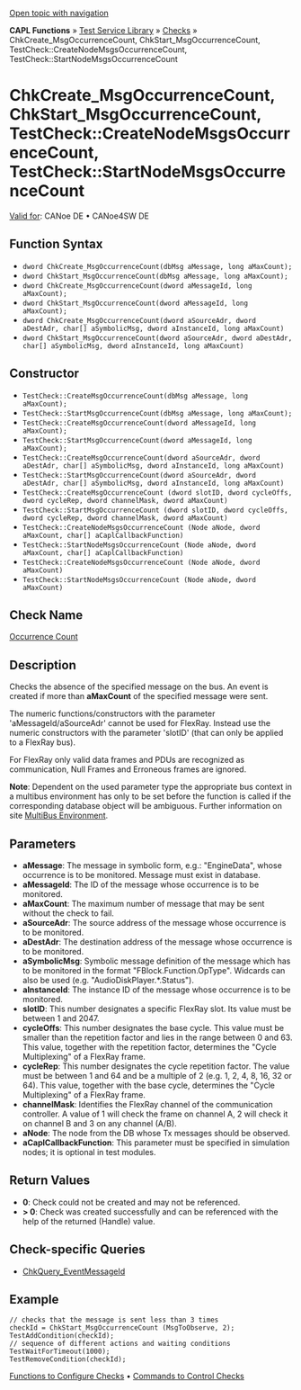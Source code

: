 [Open topic with navigation](../../../../../CANoeDEFamily.htm#Topics/CAPLFunctions/Test/Functions/CAPLfunctionChkCreateMsgOccurrenceCount.md)

**CAPL Functions** » [Test Service Library](../CAPLfunctionsTSLOverview.md) » [Checks](../CAPLfunctionsTSLCheckOverview.md) » ChkCreate_MsgOccurrenceCount, ChkStart_MsgOccurrenceCount, TestCheck::CreateNodeMsgsOccurrenceCount, TestCheck::StartNodeMsgsOccurrenceCount

# ChkCreate_MsgOccurrenceCount, ChkStart_MsgOccurrenceCount, TestCheck::CreateNodeMsgsOccurrenceCount, TestCheck::StartNodeMsgsOccurrenceCount

[Valid for](../../../Shared/FeatureAvailability.md): CANoe DE • CANoe4SW DE

## Function Syntax

- `dword ChkCreate_MsgOccurrenceCount(dbMsg aMessage, long aMaxCount);`
- `dword ChkStart_MsgOccurrenceCount(dbMsg aMessage, long aMaxCount);`
- `dword ChkCreate_MsgOccurrenceCount(dword aMessageId, long aMaxCount);`
- `dword ChkStart_MsgOccurrenceCount(dword aMessageId, long aMaxCount);`
- `dword ChkCreate_MsgOccurrenceCount(dword aSourceAdr, dword aDestAdr, char[] aSymbolicMsg, dword aInstanceId, long aMaxCount)`
- `dword ChkStart_MsgOccurrenceCount(dword aSourceAdr, dword aDestAdr, char[] aSymbolicMsg, dword aInstanceId, long aMaxCount)`

## Constructor

- `TestCheck::CreateMsgOccurrenceCount(dbMsg aMessage, long aMaxCount);`
- `TestCheck::StartMsgOccurrenceCount(dbMsg aMessage, long aMaxCount);`
- `TestCheck::CreateMsgOccurrenceCount(dword aMessageId, long aMaxCount);`
- `TestCheck::StartMsgOccurrenceCount(dword aMessageId, long aMaxCount);`
- `TestCheck::CreateMsgOccurrenceCount(dword aSourceAdr, dword aDestAdr, char[] aSymbolicMsg, dword aInstanceId, long aMaxCount)`
- `TestCheck::StartMsgOccurrenceCount(dword aSourceAdr, dword aDestAdr, char[] aSymbolicMsg, dword aInstanceId, long aMaxCount)`
- `TestCheck::CreateMsgOccurrenceCount (dword slotID, dword cycleOffs, dword cycleRep, dword channelMask, dword aMaxCount)`
- `TestCheck::StartMsgOccurrenceCount (dword slotID, dword cycleOffs, dword cycleRep, dword channelMask, dword aMaxCount)`
- `TestCheck::CreateNodeMsgsOccurrenceCount (Node aNode, dword aMaxCount, char[] aCaplCallbackFunction)`
- `TestCheck::StartNodeMsgsOccurrenceCount (Node aNode, dword aMaxCount, char[] aCaplCallbackFunction)`
- `TestCheck::CreateNodeMsgsOccurrenceCount (Node aNode, dword aMaxCount)`
- `TestCheck::StartNodeMsgsOccurrenceCount (Node aNode, dword aMaxCount)`

## Check Name

[Occurrence Count](../../../TestCommands/CheckDescriptions/CDOccurrenceCount.md)

## Description

Checks the absence of the specified message on the bus. An event is created if more than **aMaxCount** of the specified message were sent.

The numeric functions/constructors with the parameter 'aMessageId/aSourceAdr' cannot be used for FlexRay. Instead use the numeric constructors with the parameter 'slotID' (that can only be applied to a FlexRay bus).

For FlexRay only valid data frames and PDUs are recognized as communication, Null Frames and Erroneous frames are ignored.

**Note**: Dependent on the used parameter type the appropriate bus context in a multibus environment has only to be set before the function is called if the corresponding database object will be ambiguous. Further information on site [MultiBus Environment](../../../Shared/CAPL/General/TestMultiBusEnvironment.md).

## Parameters

- **aMessage**: The message in symbolic form, e.g.: "EngineData", whose occurrence is to be monitored. Message must exist in database.
- **aMessageId**: The ID of the message whose occurrence is to be monitored.
- **aMaxCount**: The maximum number of message that may be sent without the check to fail.
- **aSourceAdr**: The source address of the message whose occurrence is to be monitored.
- **aDestAdr**: The destination address of the message whose occurrence is to be monitored.
- **aSymbolicMsg**: Symbolic message definition of the message which has to be monitored in the format "FBlock.Function.OpType". Widcards can also be used (e.g. "AudioDiskPlayer.*.Status").
- **aInstanceId**: The instance ID of the message whose occurrence is to be monitored.
- **slotID**: This number designates a specific FlexRay slot. Its value must be between 1 and 2047.
- **cycleOffs**: This number designates the base cycle. This value must be smaller than the repetition factor and lies in the range between 0 and 63. This value, together with the repetition factor, determines the "Cycle Multiplexing" of a FlexRay frame.
- **cycleRep**: This number designates the cycle repetition factor. The value must be between 1 and 64 and be a multiple of 2 (e.g. 1, 2, 4, 8, 16, 32 or 64). This value, together with the base cycle, determines the "Cycle Multiplexing" of a FlexRay frame.
- **channelMask**: Identifies the FlexRay channel of the communication controller. A value of 1 will check the frame on channel A, 2 will check it on channel B and 3 on any channel (A/B).
- **aNode**: The node from the DB whose Tx messages should be observed.
- **aCaplCallbackFunction**: This parameter must be specified in simulation nodes; it is optional in test modules.

## Return Values

- **0**: Check could not be created and may not be referenced.
- **> 0**: Check was created successfully and can be referenced with the help of the returned (Handle) value.

## Check-specific Queries

- [ChkQuery_EventMessageId](CAPLfunctionChkQueryEventMessageId.md)

## Example

```plaintext
// checks that the message is sent less than 3 times
checkId = ChkStart_MsgOccurrenceCount (MsgToObserve, 2);
TestAddCondition(checkId);
// sequence of different actions and waiting conditions
TestWaitForTimeout(1000);
TestRemoveCondition(checkId);
```

[Functions to Configure Checks](../CAPLfunctionsTSLConfigurationFunctions.md) • [Commands to Control Checks](../CAPLfunctionsTSLCheckControlCommands.md)

